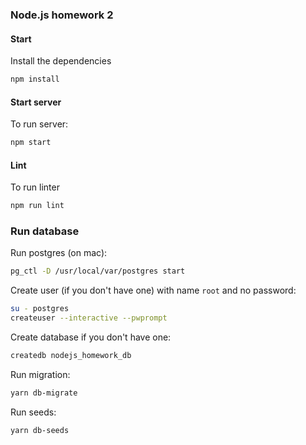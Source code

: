 ### Node.js homework 2

#### Start

Install the dependencies

```bash
npm install
```

#### Start server

To run server:

```bash
npm start
```

#### Lint

To run linter

```bash
npm run lint
```

### Run database

Run postgres (on mac):
```bash
pg_ctl -D /usr/local/var/postgres start
```

Create user (if you don't have one) with name `root` and no password:
```bash
su - postgres
createuser --interactive --pwprompt
```

Create database if you don't have one:
```bash
createdb nodejs_homework_db
```

Run migration:
```bash
yarn db-migrate
```

Run seeds:
```bash
yarn db-seeds
```